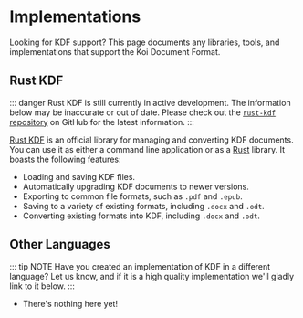 # Implementations

Looking for KDF support? This page documents any libraries, tools, and
implementations that support the Koi Document Format.


## Rust KDF <Badge text="Official" type="tip" /> 

::: danger
Rust KDF is still currently in active development. The information below may be
inaccurate or out of date. Please check out the [`rust-kdf` repository][1] on
GitHub for the latest information.
:::

[Rust KDF][1] is an official library for managing and converting KDF documents.
You can use it as either a command line application or as a [Rust][2] library.
It boasts the following features:

 - Loading and saving KDF files.
 - Automatically upgrading KDF documents to newer versions.
 - Exporting to common file formats, such as `.pdf` and `.epub`.
 - Saving to a variety of existing formats, including `.docx` and `.odt`.
 - Converting existing formats into KDF, including `.docx` and `.odt`.


## Other Languages

::: tip NOTE
Have you created an implementation of KDF in a different language? Let us know,
and if it is a high quality implementation we'll gladly link to it below.
:::

 - There's nothing here yet!

[1]: https://github.com/sean0x42/rust-kdf
[2]: https://dart.dev

